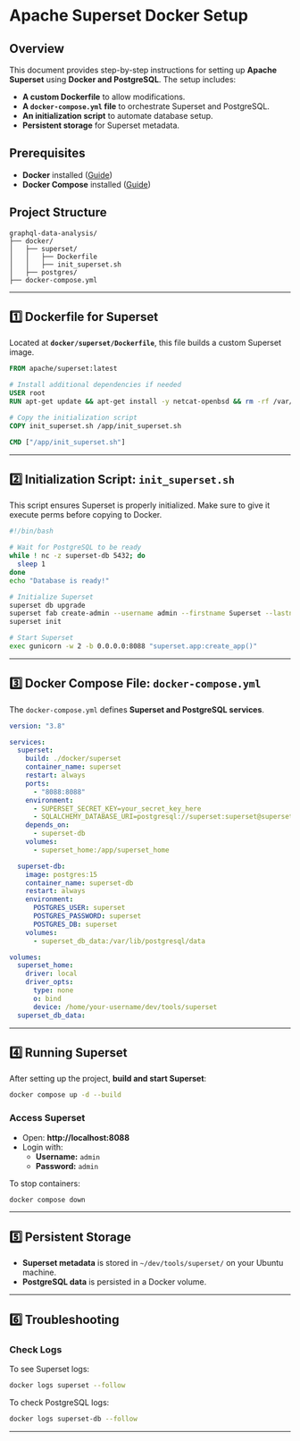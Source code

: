 # Apache Superset Docker Setup

## Overview
This document provides step-by-step instructions for setting up **Apache Superset** using **Docker and PostgreSQL**. The setup includes:
- **A custom Dockerfile** to allow modifications.
- **A `docker-compose.yml` file** to orchestrate Superset and PostgreSQL.
- **An initialization script** to automate database setup.
- **Persistent storage** for Superset metadata.

## Prerequisites
- **Docker** installed ([Guide](https://docs.docker.com/get-docker/))
- **Docker Compose** installed ([Guide](https://docs.docker.com/compose/install/))

## **Project Structure**
```
graphql-data-analysis/
├── docker/
│   ├── superset/
│   │   ├── Dockerfile
│   │   ├── init_superset.sh
│   ├── postgres/
├── docker-compose.yml
```

---

## **1️⃣ Dockerfile for Superset**
Located at **`docker/superset/Dockerfile`**, this file builds a custom Superset image.

```dockerfile
FROM apache/superset:latest

# Install additional dependencies if needed
USER root
RUN apt-get update && apt-get install -y netcat-openbsd && rm -rf /var/lib/apt/lists/*

# Copy the initialization script
COPY init_superset.sh /app/init_superset.sh

CMD ["/app/init_superset.sh"]
```

---

## **2️⃣ Initialization Script: `init_superset.sh`**
This script ensures Superset is properly initialized. Make sure to give it execute perms before copying to Docker. 

```bash
#!/bin/bash

# Wait for PostgreSQL to be ready
while ! nc -z superset-db 5432; do
  sleep 1
done
echo "Database is ready!"

# Initialize Superset
superset db upgrade
superset fab create-admin --username admin --firstname Superset --lastname Admin --email admin@example.com --password admin
superset init

# Start Superset
exec gunicorn -w 2 -b 0.0.0.0:8088 "superset.app:create_app()"
```

---

## **3️⃣ Docker Compose File: `docker-compose.yml`**
The `docker-compose.yml` defines **Superset and PostgreSQL services**.

```yaml
version: "3.8"

services:
  superset:
    build: ./docker/superset
    container_name: superset
    restart: always
    ports:
      - "8088:8088"
    environment:
      - SUPERSET_SECRET_KEY=your_secret_key_here
      - SQLALCHEMY_DATABASE_URI=postgresql://superset:superset@superset-db:5432/superset
    depends_on:
      - superset-db
    volumes:
      - superset_home:/app/superset_home

  superset-db:
    image: postgres:15
    container_name: superset-db
    restart: always
    environment:
      POSTGRES_USER: superset
      POSTGRES_PASSWORD: superset
      POSTGRES_DB: superset
    volumes:
      - superset_db_data:/var/lib/postgresql/data

volumes:
  superset_home:
    driver: local
    driver_opts:
      type: none
      o: bind
      device: /home/your-username/dev/tools/superset
  superset_db_data:
```

---

## **4️⃣ Running Superset**
After setting up the project, **build and start Superset**:
```bash
docker compose up -d --build
```

### **Access Superset**
- Open: **http://localhost:8088**
- Login with:
  - **Username:** `admin`
  - **Password:** `admin`

To stop containers:
```bash
docker compose down
```

---

## **5️⃣ Persistent Storage**
- **Superset metadata** is stored in `~/dev/tools/superset/` on your Ubuntu machine.
- **PostgreSQL data** is persisted in a Docker volume.

---

## **6️⃣ Troubleshooting**

### **Check Logs**
To see Superset logs:
```bash
docker logs superset --follow
```
To check PostgreSQL logs:
```bash
docker logs superset-db --follow
```

---



